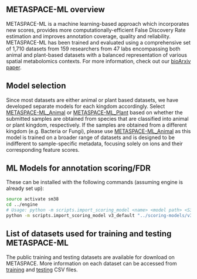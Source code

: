 ## METASPACE-ML overview
METASPACE-ML is a machine learning-based approach which incorporates new scores, provides more computationally-efficient False Discovery Rate estimation and improves annotation coverage, quality and reliability. METASPACE-ML has been trained and evaluated using a comprehensive set of 1,710 datasets from 159 researchers from 47 labs encompassing both animal and plant-based datasets with a balanced representation of various spatial metabolomics contexts. For more information, check out our [bioArxiv paper](https://www.biorxiv.org/content/10.1101/2023.05.29.542736v2). 

## Model selection
Since most datasets are either animal or plant based datasets, we have developed separate models for each kingdom accordingly. Select [METASPACE-ML_Animal](./v3_default/Animal_v3.2023-12-14.cbm) or [METASPACE-ML_Plant](./v3_default/Plant_v3.2023-12-14.cbm) based on whether the submitted samples are obtained from species that are classified into animal or plant kingdom, respectively. If the samples are obtained from a different kingdom (e.g. Bacteria or Fungi), please use [METASPACE-ML_Animal](./v3_default/Animal_v3.2023-12-14.cbm) as this model is trained on a broader range of datasets and is designed to be indifferent to sample-specific metadata, focusing solely on ions and their corresponding feature scores.

## ML Models for annotation scoring/FDR

These can be installed with the following commands (assuming engine is already set up):
```bash
source activate sm38
cd ../engine
# Usage: python -m scripts.import_scoring_model <name> <model path> <S3 bucket to upload to>
python -m scripts.import_scoring_model v3_default "../scoring-models/v3_default/Animal_v3.2023-12-14.cbm" sm-engine-dev
```

## List of datasets used for training and testing METASPACE-ML
The public training and testing datasets are available for download on METASPACE. 
More information on each dataset can be accessed from [training](./datasets/training.csv) and [testing](./datasets/testing.csv) CSV files.
